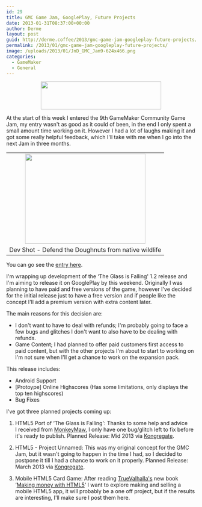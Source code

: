```yaml
---
id: 29
title: GMC Game Jam, GooglePlay, Future Projects
date: 2013-01-31T08:37:00+00:00
author: Derme
layout: post
guid: http://derme.coffee/2013/gmc-game-jam-googleplay-future-projects/
permalink: /2013/01/gmc-game-jam-googleplay-future-projects/
image: /uploads/2013/01/JnD_GMC_Jam9-624x466.png
categories:
  - GameMaker
  - General
---
```

<div style="clear: both; text-align: center;">
  <a style="margin-left: 1em; margin-right: 1em;" href="http://derme.coffee/uploads/2013/01/title.png"><img src="http://derme.coffee/uploads/2013/01/title-300x69.png" alt="" width="320" height="74" border="0" /></a>
</div>

<div style="clear: both; text-align: center;">
</div>

<div style="clear: both; text-align: center;">
</div>

At the start of this week I entered the 9th GameMaker Community Game Jam, my entry wasn't as good as it could of been, in the end I only spent a small amount time working on it. However I had a lot of laughs making it and got some really helpful feedback, which I'll take with me when I go into the next Jam in three months.

<div>
</div>

<table style="margin-left: auto; margin-right: auto; text-align: center;" cellspacing="0" cellpadding="0" align="center">
  <tr>
    <td style="text-align: center;">
      <a style="margin-left: auto; margin-right: auto;" href="http://derme.coffee/uploads/2013/01/JnD_GMC_Jam9.png"><img src="http://derme.coffee/uploads/2013/01/JnD_GMC_Jam9-300x224.png" alt="" width="320" height="239" border="0" /></a>
    </td>
  </tr>
  
  <tr>
    <td style="text-align: center;">
      Dev Shot - Defend the Doughnuts from native wildlife
    </td>
  </tr>
</table>

You can go see the <a href="http://gmc.yoyogames.com/index.php?showtopic=568909&view=findpost&p=4199766" target="_blank" rel="noopener">entry here</a>.

I'm wrapping up development of the &#8216;The Glass is Falling' 1.2 release and I'm aiming to release it on GooglePlay by this weekend. Originally I was planning to have paid and free versions of the game, however I've decided for the initial release just to have a free version and if people like the concept I'll add a premium version with extra content later.

The main reasons for this decision are:

  * I don't want to have to deal with refunds; I'm probably going to face a few bugs and glitches I don't want to also have to be dealing with refunds.
  * Game Content; I had planned to offer paid customers first access to paid content, but with the other projects I'm about to start to working on I'm not sure when I'll get a chance to work on the expansion pack.

<div>
  This release includes:
</div>

<div>
  <ul>
    <li>
      Android Support
    </li>
    <li>
      [Protoype] Online Highscores (Has some limitations, only displays the top ten highscores)
    </li>
    <li>
      Bug Fixes
    </li>
  </ul>
  
  <div>
  </div>
</div>

<div>
  I've got three planned projects coming up:
</div>

1. HTML5 Port of &#8216;The Glass is Falling': Thanks to some help and advice I received from <a href="http://monkeymaw.com/" target="_blank" rel="noopener">MonkeyMaw</a>, I only have one bug/glitch left to fix before it's ready to publish. Planned Release: Mid 2013 via <a href="http://www.kongregate.com/" target="_blank" rel="noopener">Kongregate</a>.

2. HTML5 - Project Unnamed: This was my original concept for the GMC Jam, but it wasn't going to happen in the time I had, so I decided to postpone it till I had a chance to work on it properly. Planned Release: March 2013 via <a href="http://www.kongregate.com/" target="_blank" rel="noopener">Kongregate</a>.

3. Mobile HTML5 Card Game: After reading <a href="http://www.truevalhalla.com/blog/ebook/" target="_blank" rel="noopener">TrueValhalla's</a> new book &#8216;<a href="http://www.truevalhalla.com/blog/ebook/" target="_blank" rel="noopener">Making money with HTML5</a>&#8216; I want to explore making and selling a mobile HTML5 app, it will probably be a one off project, but if the results are interesting, I'll make sure I post them here.